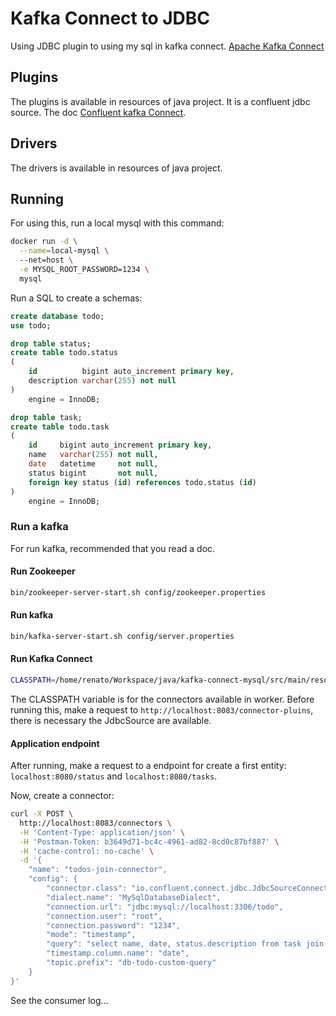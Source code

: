# Kafka Connect to JDBC
Using JDBC plugin to using my sql in kafka connect. [Apache Kafka Connect][apache_kafka]

## Plugins
The plugins is available in resources of java project. It is a confluent jdbc source. The doc [Confluent kafka Connect][confluent_kafka_connect].

## Drivers
The drivers is available in resources of java project.

## Running
For using this, run a local mysql with this command: 

```bash
docker run -d \
  --name=local-mysql \        
  --net=host \
  -e MYSQL_ROOT_PASSWORD=1234 \                                                   
  mysql
```

Run a SQL to create a schemas:

```sql
create database todo;
use todo;

drop table status;
create table todo.status
(
    id          bigint auto_increment primary key,
    description varchar(255) not null
)
    engine = InnoDB;

drop table task;
create table todo.task
(
    id     bigint auto_increment primary key,
    name   varchar(255) not null,
    date   datetime     not null,
    status bigint       not null,
    foreign key status (id) references todo.status (id)
)
    engine = InnoDB;
```

### Run a kafka
For run kafka, recommended that you read a doc.

#### Run Zookeeper
```bash
bin/zookeeper-server-start.sh config/zookeeper.properties
``` 

#### Run kafka
```bash
bin/kafka-server-start.sh config/server.properties
``` 

#### Run Kafka Connect
```bash
CLASSPATH=/home/renato/Workspace/java/kafka-connect-mysql/src/main/resources/mysql-connector-java-5.1.48.jar bin/connect-distributed.sh config/connect-distributed.properties
```
The CLASSPATH variable is for the connectors available in worker. Before running this, make a request to `http://localhost:8083/connector-pluins`, there is necessary the JdbcSource are available.


#### Application endpoint
After running, make a request to a endpoint for create a first entity: `localhost:8080/status` and `localhost:8080/tasks`.

Now, create a connector:
```bash
curl -X POST \
  http://localhost:8083/connectors \
  -H 'Content-Type: application/json' \
  -H 'Postman-Token: b3649d71-bc4c-4961-ad82-8cd0c87bf887' \
  -H 'cache-control: no-cache' \
  -d '{
    "name": "todos-join-connector",
    "config": {
        "connector.class": "io.confluent.connect.jdbc.JdbcSourceConnector",
        "dialect.name": "MySqlDatabaseDialect",
        "connection.url": "jdbc:mysql://localhost:3306/todo",
		"connection.user": "root",
		"connection.password": "1234",
		"mode": "timestamp",
		"query": "select name, date, status.description from task join status on task.id = status.id",
		"timestamp.column.name": "date",
        "topic.prefix": "db-todo-custom-query"
    }
}'
```

See the consumer log...

[apache_kafka]: https://kafka.apache.org/documentation/#connect
[confluent_kafka_connect]: https://docs.confluent.io/5.0.0/installation/docker/docs/installation/connect-avro-jdbc.html